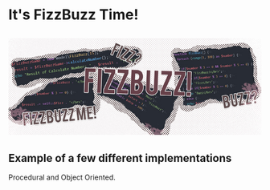# It's FizzBuzz Time!

![](fizz_h.jpg)
---
## Example of a few different implementations
Procedural and Object Oriented.
